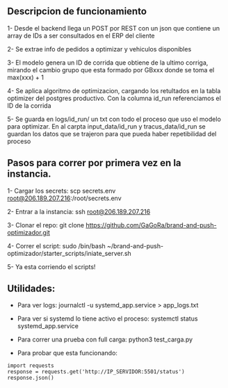 ## Descripcion de funcionamiento

1- Desde el backend llega un POST por REST con un json que contiene un array de IDs a ser consultados en el ERP del cliente

2- Se extrae info de pedidos a optimizar y vehiculos disponibles

3- El modelo genera un ID de corrida que obtiene de la ultimo corriga, mirando el cambio grupo que esta formado por GBxxx donde se toma el max(xxx) + 1

4- Se aplica algoritmo de optimizacion, cargando los retultados en la tabla optimizer del postgres productivo. Con la columna id_run referenciamos el ID de la corrida

5- Se guarda en logs/id_run/ un txt con todo el proceso que uso el modelo para optimizar. En al carpta input_data/id_run y tracus_data/id_run se guardan los datos que se trajeron para que pueda haber repetibilidad del proceso


## Pasos para correr por primera vez en la instancia.

1- Cargar los secrets:
scp secrets.env root@206.189.207.216:/root/secrets.env

2- Entrar a la instancia: ssh root@206.189.207.216

3- Clonar el repo: git clone https://github.com/GaGoRa/brand-and-push-optimizador.git

4- Correr el script: 
sudo /bin/bash ~/brand-and-push-optimizador/starter_scripts/iniate_server.sh

5- Ya esta corriendo el scripts!

## Utilidades:

* Para ver logs:
journalctl -u systemd_app.service > app_logs.txt

* Para ver si systemd lo tiene activo el proceso: 
systemctl status systemd_app.service

* Para correr una prueba con full carga: python3 test_carga.py

* Para probar que esta funcionando: 
```
import requests
response = requests.get('http://IP_SERVIDOR:5501/status')
response.json()
```
